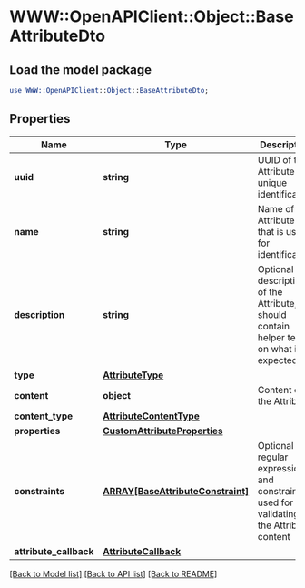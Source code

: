 # WWW::OpenAPIClient::Object::BaseAttributeDto

## Load the model package
```perl
use WWW::OpenAPIClient::Object::BaseAttributeDto;
```

## Properties
Name | Type | Description | Notes
------------ | ------------- | ------------- | -------------
**uuid** | **string** | UUID of the Attribute for unique identification | 
**name** | **string** | Name of the Attribute that is used for identification | 
**description** | **string** | Optional description of the Attribute, should contain helper text on what is expected | [optional] 
**type** | [**AttributeType**](AttributeType.md) |  | 
**content** | **object** | Content of the Attribute | [optional] 
**content_type** | [**AttributeContentType**](AttributeContentType.md) |  | 
**properties** | [**CustomAttributeProperties**](CustomAttributeProperties.md) |  | 
**constraints** | [**ARRAY[BaseAttributeConstraint]**](BaseAttributeConstraint.md) | Optional regular expressions and constraints used for validating the Attribute content | [optional] 
**attribute_callback** | [**AttributeCallback**](AttributeCallback.md) |  | [optional] 

[[Back to Model list]](../README.md#documentation-for-models) [[Back to API list]](../README.md#documentation-for-api-endpoints) [[Back to README]](../README.md)


